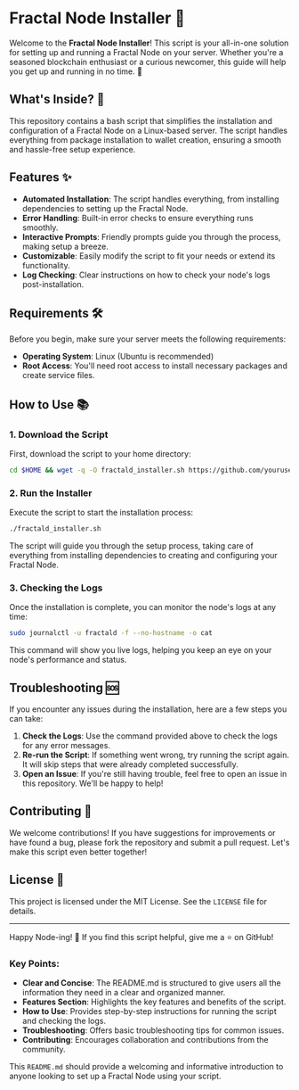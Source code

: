 
# Fractal Node Installer 🚀

Welcome to the **Fractal Node Installer**! This script is your all-in-one solution for setting up and running a Fractal Node on your server. Whether you're a seasoned blockchain enthusiast or a curious newcomer, this guide will help you get up and running in no time. 🌟

## What's Inside? 🤔

This repository contains a bash script that simplifies the installation and configuration of a Fractal Node on a Linux-based server. The script handles everything from package installation to wallet creation, ensuring a smooth and hassle-free setup experience.

## Features ✨

- **Automated Installation**: The script handles everything, from installing dependencies to setting up the Fractal Node.
- **Error Handling**: Built-in error checks to ensure everything runs smoothly.
- **Interactive Prompts**: Friendly prompts guide you through the process, making setup a breeze.
- **Customizable**: Easily modify the script to fit your needs or extend its functionality.
- **Log Checking**: Clear instructions on how to check your node's logs post-installation.

## Requirements 🛠️

Before you begin, make sure your server meets the following requirements:

- **Operating System**: Linux (Ubuntu is recommended)
- **Root Access**: You'll need root access to install necessary packages and create service files.

## How to Use 📚

### 1. Download the Script

First, download the script to your home directory:

```bash
cd $HOME && wget -q -O fractald_installer.sh https://github.com/yourusername/fractal-node-installer/raw/main/fractald_installer.sh && chmod +x fractald_installer.sh
```

### 2. Run the Installer

Execute the script to start the installation process:

```bash
./fractald_installer.sh
```

The script will guide you through the setup process, taking care of everything from installing dependencies to creating and configuring your Fractal Node.

### 3. Checking the Logs

Once the installation is complete, you can monitor the node's logs at any time:

```bash
sudo journalctl -u fractald -f --no-hostname -o cat
```

This command will show you live logs, helping you keep an eye on your node's performance and status.

## Troubleshooting 🆘

If you encounter any issues during the installation, here are a few steps you can take:

1. **Check the Logs**: Use the command provided above to check the logs for any error messages.
2. **Re-run the Script**: If something went wrong, try running the script again. It will skip steps that were already completed successfully.
3. **Open an Issue**: If you're still having trouble, feel free to open an issue in this repository. We'll be happy to help!

## Contributing 🤝

We welcome contributions! If you have suggestions for improvements or have found a bug, please fork the repository and submit a pull request. Let's make this script even better together!

## License 📜

This project is licensed under the MIT License. See the `LICENSE` file for details.

---

Happy Node-ing! 🚀 If you find this script helpful, give me a ⭐ on GitHub!

### Key Points:

- **Clear and Concise**: The README.md is structured to give users all the information they need in a clear and organized manner.
- **Features Section**: Highlights the key features and benefits of the script.
- **How to Use**: Provides step-by-step instructions for running the script and checking the logs.
- **Troubleshooting**: Offers basic troubleshooting tips for common issues.
- **Contributing**: Encourages collaboration and contributions from the community.

This `README.md` should provide a welcoming and informative introduction to anyone looking to set up a Fractal Node using your script.